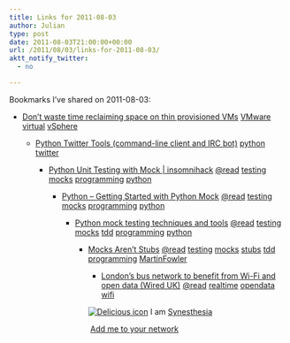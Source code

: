 ```yaml
---
title: Links for 2011-08-03
author: Julian
type: post
date: 2011-08-03T21:00:00+00:00
url: /2011/08/03/links-for-2011-08-03/
aktt_notify_twitter:
  - no

---
```

Bookmarks I&#8217;ve shared on 2011-08-03:

  * [Don&#8217;t waste time reclaiming space on thin provisioned VMs][1] 
    [VMware][2] [virtual][3] [vSphere][4] </li> 
    
      * [Python Twitter Tools (command-line client and IRC bot)][5] 
        [python][6] [twitter][7] </li> 
        
          * [Python Unit Testing with Mock | insomnihack][8] 
            [@read][9] [testing][10] [mocks][11] [programming][12] [python][6] </li> 
            
              * [Python &ndash; Getting Started with Python Mock][13] 
                [@read][9] [testing][10] [mocks][11] [programming][12] [python][6] </li> 
                
                  * [Python mock testing techniques and tools][14] 
                    [@read][9] [testing][10] [mocks][11] [tdd][15] [programming][12] [python][6] </li> 
                    
                      * [Mocks Aren&#8217;t Stubs][16] 
                        [@read][9] [testing][10] [mocks][11] [stubs][17] [tdd][15] [programming][12] [MartinFowler][18] </li> 
                        
                          * [London&rsquo;s bus network to benefit from Wi-Fi and open data (Wired UK)][19] 
                            [@read][9] [realtime][20] [opendata][21] [wifi][22] </li> </ul> 
                            
                            <p class="deliciouslink">
                              <a href="http://del.icio.us/synesthesia" title="See all my bookmarks on del.icio.us"><img src="https://www.synesthesia.co.uk/images/deliciousicon.jpg" alt="Delicious icon" /></a>&nbsp;I am <a href="http://del.icio.us/synesthesia" title="See all my bookmarks on del.icio.us">Synesthesia</a>
                            </p>
                            
                            <p class="deliciouslink">
                              <a href="http://del.icio.us/network?add=synesthesia" title="Add me to your del.icio.us network"><img src="https://www.synesthesia.co.uk/images/add.gif" alt="" /></a>&nbsp;<a href="http://del.icio.us/network?add=synesthesia" title="Add me to your del.icio.us network">Add me to your network</a>
                            </p>

 [1]: http://www.techrepublic.com/blog/datacenter/dont-waste-time-reclaiming-space-on-thin-provisioned-vms/4718?tag=nl.e040
 [2]: http://www.delicious.com/synesthesia/VMware
 [3]: http://www.delicious.com/synesthesia/virtual
 [4]: http://www.delicious.com/synesthesia/vSphere
 [5]: http://mike.verdone.ca/twitter
 [6]: http://www.delicious.com/synesthesia/python
 [7]: http://www.delicious.com/synesthesia/twitter
 [8]: http://www.insomnihack.com/?p=194
 [9]: http://www.delicious.com/synesthesia/%40read
 [10]: http://www.delicious.com/synesthesia/testing
 [11]: http://www.delicious.com/synesthesia/mocks
 [12]: http://www.delicious.com/synesthesia/programming
 [13]: http://myadventuresincoding.wordpress.com/2011/02/26/python-python-mock-cheat-sheet
 [14]: http://agiletesting.blogspot.com/2009/07/python-mock-testing-techniques-and.html
 [15]: http://www.delicious.com/synesthesia/tdd
 [16]: http://www.martinfowler.com/articles/mocksArentStubs.html
 [17]: http://www.delicious.com/synesthesia/stubs
 [18]: http://www.delicious.com/synesthesia/MartinFowler
 [19]: http://www.wired.co.uk/news/archive/2011-08/02/bus-wi-fi-open-data
 [20]: http://www.delicious.com/synesthesia/realtime
 [21]: http://www.delicious.com/synesthesia/opendata
 [22]: http://www.delicious.com/synesthesia/wifi